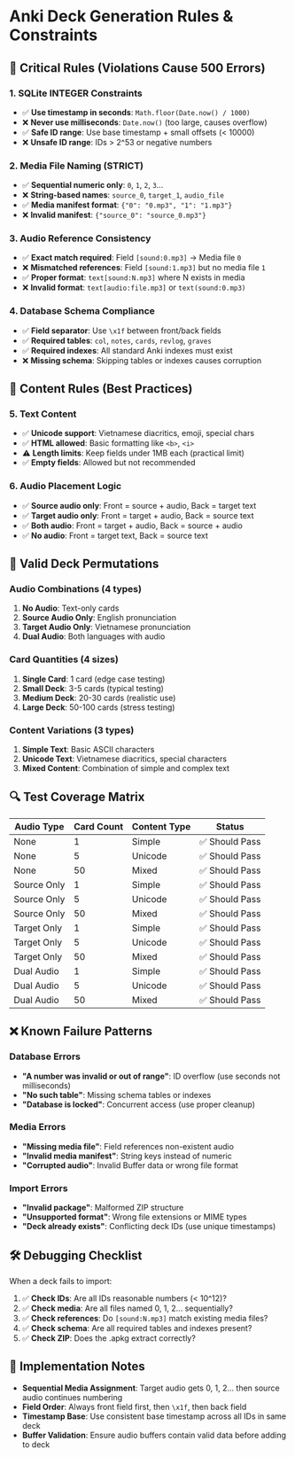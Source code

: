 # Anki Deck Generation Rules & Constraints

## 🚨 Critical Rules (Violations Cause 500 Errors)

### 1. **SQLite INTEGER Constraints**

- ✅ **Use timestamp in seconds**: `Math.floor(Date.now() / 1000)`
- ❌ **Never use milliseconds**: `Date.now()` (too large, causes overflow)
- ✅ **Safe ID range**: Use base timestamp + small offsets (< 10000)
- ❌ **Unsafe ID range**: IDs > 2^53 or negative numbers

### 2. **Media File Naming (STRICT)**

- ✅ **Sequential numeric only**: `0`, `1`, `2`, `3`...
- ❌ **String-based names**: `source_0`, `target_1`, `audio_file`
- ✅ **Media manifest format**: `{"0": "0.mp3", "1": "1.mp3"}`
- ❌ **Invalid manifest**: `{"source_0": "source_0.mp3"}`

### 3. **Audio Reference Consistency**

- ✅ **Exact match required**: Field `[sound:0.mp3]` → Media file `0`
- ❌ **Mismatched references**: Field `[sound:1.mp3]` but no media file `1`
- ✅ **Proper format**: `text[sound:N.mp3]` where N exists in media
- ❌ **Invalid format**: `text[audio:file.mp3]` or `text(sound:0.mp3)`

### 4. **Database Schema Compliance**

- ✅ **Field separator**: Use `\x1f` between front/back fields
- ✅ **Required tables**: `col`, `notes`, `cards`, `revlog`, `graves`
- ✅ **Required indexes**: All standard Anki indexes must exist
- ❌ **Missing schema**: Skipping tables or indexes causes corruption

## 🎯 Content Rules (Best Practices)

### 5. **Text Content**

- ✅ **Unicode support**: Vietnamese diacritics, emoji, special chars
- ✅ **HTML allowed**: Basic formatting like `<b>`, `<i>`
- ⚠️ **Length limits**: Keep fields under 1MB each (practical limit)
- ✅ **Empty fields**: Allowed but not recommended

### 6. **Audio Placement Logic**

- ✅ **Source audio only**: Front = source + audio, Back = target text
- ✅ **Target audio only**: Front = target + audio, Back = source text
- ✅ **Both audio**: Front = target + audio, Back = source + audio
- ✅ **No audio**: Front = target text, Back = source text

## 🧪 Valid Deck Permutations

### Audio Combinations (4 types)

1. **No Audio**: Text-only cards
2. **Source Audio Only**: English pronunciation
3. **Target Audio Only**: Vietnamese pronunciation
4. **Dual Audio**: Both languages with audio

### Card Quantities (4 sizes)

1. **Single Card**: 1 card (edge case testing)
2. **Small Deck**: 3-5 cards (typical testing)
3. **Medium Deck**: 20-30 cards (realistic use)
4. **Large Deck**: 50-100 cards (stress testing)

### Content Variations (3 types)

1. **Simple Text**: Basic ASCII characters
2. **Unicode Text**: Vietnamese diacritics, special characters
3. **Mixed Content**: Combination of simple and complex text

## 🔍 Test Coverage Matrix

| Audio Type  | Card Count | Content Type | Status         |
| ----------- | ---------- | ------------ | -------------- |
| None        | 1          | Simple       | ✅ Should Pass |
| None        | 5          | Unicode      | ✅ Should Pass |
| None        | 50         | Mixed        | ✅ Should Pass |
| Source Only | 1          | Simple       | ✅ Should Pass |
| Source Only | 5          | Unicode      | ✅ Should Pass |
| Source Only | 50         | Mixed        | ✅ Should Pass |
| Target Only | 1          | Simple       | ✅ Should Pass |
| Target Only | 5          | Unicode      | ✅ Should Pass |
| Target Only | 50         | Mixed        | ✅ Should Pass |
| Dual Audio  | 1          | Simple       | ✅ Should Pass |
| Dual Audio  | 5          | Unicode      | ✅ Should Pass |
| Dual Audio  | 50         | Mixed        | ✅ Should Pass |

## ❌ Known Failure Patterns

### Database Errors

- **"A number was invalid or out of range"**: ID overflow (use seconds not milliseconds)
- **"No such table"**: Missing schema tables or indexes
- **"Database is locked"**: Concurrent access (use proper cleanup)

### Media Errors

- **"Missing media file"**: Field references non-existent audio
- **"Invalid media manifest"**: String keys instead of numeric
- **"Corrupted audio"**: Invalid Buffer data or wrong file format

### Import Errors

- **"Invalid package"**: Malformed ZIP structure
- **"Unsupported format"**: Wrong file extensions or MIME types
- **"Deck already exists"**: Conflicting deck IDs (use unique timestamps)

## 🛠️ Debugging Checklist

When a deck fails to import:

1. ✅ **Check IDs**: Are all IDs reasonable numbers (< 10^12)?
2. ✅ **Check media**: Are all files named 0, 1, 2... sequentially?
3. ✅ **Check references**: Do `[sound:N.mp3]` match existing media files?
4. ✅ **Check schema**: Are all required tables and indexes present?
5. ✅ **Check ZIP**: Does the .apkg extract correctly?

## 📝 Implementation Notes

- **Sequential Media Assignment**: Target audio gets 0, 1, 2... then source audio continues numbering
- **Field Order**: Always front field first, then `\x1f`, then back field
- **Timestamp Base**: Use consistent base timestamp across all IDs in same deck
- **Buffer Validation**: Ensure audio buffers contain valid data before adding to deck
